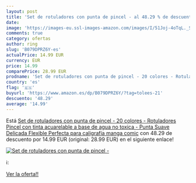 ```yaml
---
layout: post
title: 'Set de rotuladores con punta de pincel - al 48.29 % de descuento'
date: 
image: 'https://images-eu.ssl-images-amazon.com/images/I/51Joj-4oTqL._SL200_.jpg'
comments: true
category: ofertas
author: ring
slug: 'B079DPRZ6Y-es'
actualPrice: 14.99 EUR
currency: EUR
price: 14.99
comparePrice: 28.99 EUR
prodname: 'Set de rotuladores con punta de pincel - 20 colores - Rotuladores Pincel con tinta acuarelable  a base de agua  no toxica - Punta Suave  Delicada  Flexible Perfecta para caligrafía manga  comic'
country: 'es'
flag: '🇪🇸'
buyurl: 'https://www.amazon.es/dp/B079DPRZ6Y/?tag=tolees-21'
descuento: '48.29'
average: '14.99'
---
```


Está [Set de rotuladores con punta de pincel - 20 colores - Rotuladores Pincel con tinta acuarelable  a base de agua  no toxica - Punta Suave  Delicada  Flexible Perfecta para caligrafía manga  comic](https://www.amazon.es/dp/B079DPRZ6Y/?tag=tolees-21) con 48.29 de descuento por 14.99 EUR (original: 28.99 EUR) en el siguiente enlace!

[![Set de rotuladores con punta de pincel -](https://images-eu.ssl-images-amazon.com/images/I/51Joj-4oTqL._SL200_.jpg)](https://www.amazon.es/dp/B079DPRZ6Y/?tag=tolees-21)

ℹ️:


[Ver la oferta!!](https://www.amazon.es/dp/B079DPRZ6Y/?tag=tolees-21)
